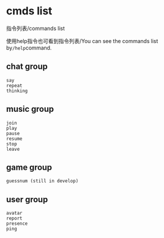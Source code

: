 # cmds list
指令列表/commands list

使用help指令也可看到指令列表/You can see the commands list by`/help`command.

## chat group
```
say
repeat
thinking
```

## music group
```
join
play
pause
resume
stop
leave
```

## game group
```
guessnum (still in develop)
```

## user group
```
avatar
report
presence
ping
```